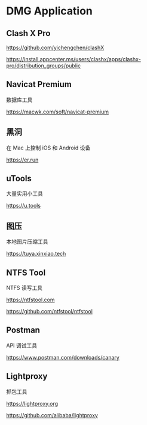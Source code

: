 # DMG Application

## Clash X Pro

https://github.com/yichengchen/clashX

https://install.appcenter.ms/users/clashx/apps/clashx-pro/distribution_groups/public

## Navicat Premium

数据库工具

https://macwk.com/soft/navicat-premium

## 黑洞

在 Mac 上控制 iOS 和 Android 设备

https://er.run

## uTools

大量实用小工具

https://u.tools

## 图压

本地图片压缩工具

https://tuya.xinxiao.tech

## NTFS Tool

NTFS 读写工具

https://ntfstool.com

https://github.com/ntfstool/ntfstool

## Postman

API 调试工具

https://www.postman.com/downloads/canary

## Lightproxy

抓包工具

https://lightproxy.org

https://github.com/alibaba/lightproxy
